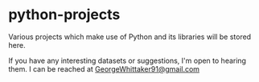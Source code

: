 # python-projects
Various projects which make use of Python and its libraries will be stored here.

If you have any interesting datasets or suggestions, I'm open to hearing them. I can be reached at GeorgeWhittaker91@gmail.com
